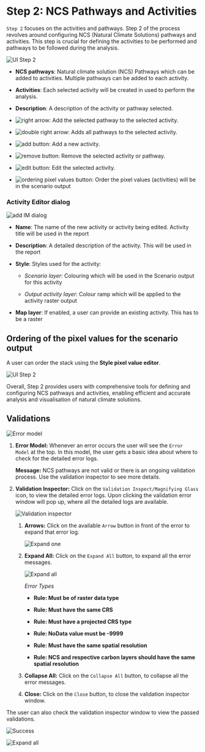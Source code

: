# Step 2: NCS Pathways and Activities

`Step 2` focuses on the activities and pathways. Step 2 of the process revolves around configuring NCS (Natural Climate Solutions) pathways and activities. This step is crucial for defining the activities to be performed and pathways to be followed during the analysis.

![UI Step 2](img/manual-step2.png)

- **NCS pathways**: Natural climate solution (NCS) Pathways which can be added to activities. Multiple pathways can be added to each activity.

- **Activities**: Each selected activity will be created in used to perform the analysis.

- **Description**: A description of the activity or pathway selected.

- ![right arrow](img/cplus_right_arrow.svg): Add the selected pathway to the selected activity.

- ![double right arrow](img/cplus_double_right_arrows.svg): Adds all pathways to the selected activity.

- ![add button](img/symbologyAdd.svg): Add a new activity.

- ![remove button](img/symbologyRemove.svg): Remove the selected activity or pathway.

- ![edit button](img/mActionToggleEditing.svg): Edit the selected activity.

- ![ordering pixel values button](img/button_pixels_order.png): Order the pixel values (activities) will be in the scenario output

### Activity Editor dialog

![add IM dialog](img/manual-add-activity.png)

- **Name**: The name of the new activity or activity being edited. Activity title will be used in the report

- **Description**: A detailed description of the activity. This will be used in the report

- **Style**: Styles used for the activity:

    - *Scenario layer*: Colouring which will be used in the Scenario output for this activity

    - *Output activity layer*: Colour ramp which will be applied to the activity raster output

- **Map layer**: If enabled, a user can provide an existing activity. This has to be a raster


## Ordering of the pixel values for the scenario output

A user can order the stack using the **Style pixel value editor**.

![UI Step 2](img/style_pixel_value_editor.png)

Overall, Step 2 provides users with comprehensive tools for defining and configuring NCS pathways and activities, enabling efficient and accurate analysis and visualisation of natural climate solutions.

## Validations

![Error model](./img/manual-step3-validation-1.png)

1. **Error Model:** Whenever an error occurs the user will see the `Error Model` at the top. In this model, the user gets a basic idea about where to check for the detailed error logs. 

    **Message:** NCS pathways are not valid or there is an ongoing validation process. Use the validation inspector to see more details.

2. **Validation Inspector:** Click on the `Validation Inspect/Magnifying Glass` icon, to view the detailed error logs. Upon clicking the validation error window will pop up, where all the detailed logs are available.

    ![Validation inspector](./img/manual-step3-validation-2.png)

    1. **Arrows:** Click on the available `Arrow` button in front of the error to expand that error log.

        ![Expand one](./img/manual-step3-validation-3.png)

    2. **Expand All:** Click on the `Expand All` button, to expand all the error messages.

        ![Expand all](./img/manual-step3-validation-4.png)

        *Error Types*

        - **Rule: Must be of raster data type**

        - **Rule: Must have the same CRS**

        - **Rule: Must have a projected CRS type**

        - **Rule: NoData value must be -9999**

        - **Rule: Must have the same spatial resolution**

        - **Rule: NCS and respective carbon layers should have the same spatial resolution**

    3. **Collapse All:** Click on the `Collapse All` button, to collapse all the error messages.

    4. **Close:** Click on the `Close` button, to close the validation inspector window.

The user can also check the validation inspector window to view the passed validations.

![Success](./img/manual-step3-validation-5.png)

![Expand all](./img/manual-step3-validation-6.png)

